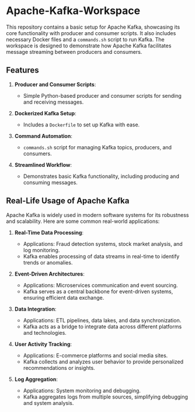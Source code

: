 # Apache-Kafka-Workspace

This repository contains a basic setup for Apache Kafka, showcasing its core functionality with producer and consumer scripts. It also includes necessary Docker files and a `commands.sh` script to run Kafka. The workspace is designed to demonstrate how Apache Kafka facilitates message streaming between producers and consumers.

## Features

1. **Producer and Consumer Scripts**: 
   - Simple Python-based producer and consumer scripts for sending and receiving messages.
   
2. **Dockerized Kafka Setup**: 
   - Includes a `Dockerfile` to set up Kafka with ease.
   
3. **Command Automation**: 
   - `commands.sh` script for managing Kafka topics, producers, and consumers.

4. **Streamlined Workflow**:
   - Demonstrates basic Kafka functionality, including producing and consuming messages.

## Real-Life Usage of Apache Kafka

Apache Kafka is widely used in modern software systems for its robustness and scalability. Here are some common real-world applications:

1. **Real-Time Data Processing**:
   - Applications: Fraud detection systems, stock market analysis, and log monitoring.
   - Kafka enables processing of data streams in real-time to identify trends or anomalies.

2. **Event-Driven Architectures**:
   - Applications: Microservices communication and event sourcing.
   - Kafka serves as a central backbone for event-driven systems, ensuring efficient data exchange.

3. **Data Integration**:
   - Applications: ETL pipelines, data lakes, and data synchronization.
   - Kafka acts as a bridge to integrate data across different platforms and technologies.

4. **User Activity Tracking**:
   - Applications: E-commerce platforms and social media sites.
   - Kafka collects and analyzes user behavior to provide personalized recommendations or insights.

5. **Log Aggregation**:
   - Applications: System monitoring and debugging.
   - Kafka aggregates logs from multiple sources, simplifying debugging and system analysis.


